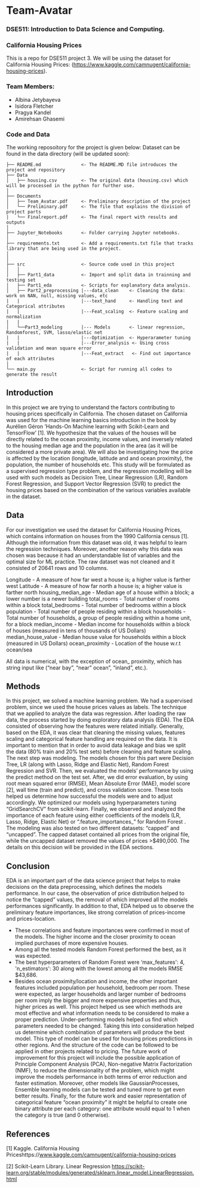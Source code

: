 # Team-Avatar
### DSE511: Introduction to Data Science and Computing. 
### California Housing Prices

This is a repo for DSE511 project 3. We will be using the dataset for California Housing Prices: (https://www.kaggle.com/camnugent/california-housing-prices).

### Team Members: 

- Albina Jetybayeva
- Isidora Fletcher
- Pragya Kandel
- Amirehsan Ghasemi

### Code and Data

The working reposoitory for the project is given below:
Dataset can be found in the data directory (will be updated soon): 

```
├── README.md               <- The README.MD file introduces the project and repository
├── Data
│   ├── housing.csv         <- The original data (housing.csv) which will be processed in the python for further use. 
│
├── Documents
│   ├── Team_Avatar.pdf     <- Preliminary description of the project
│   └── Preliminary.pdf     <- The file that explains the division of project parts
|   └── Finalreport.pdf     <- The final report with results and outputs 
│
├── Jupyter_Notebooks       <- Folder carrying Jupyter notebooks.
│
├── requirements.txt        <- Add a requirements.txt file that tracks library that are being used in the project.
│               
│
├── src                     <- Source code used in this project
│   │
│   ├── Part1_data          <- Import and split data in trainning and testing set
│   ├── Part1_eda           <- Scripts for explanatory data analysis.
│   ├── Part2_preprocessing |---data_clean    <- Cleaning the data: work on NAN, null, missing values, etc
|   |                       |---text_hand     <- Handling text and Categorical attributes 
|   |                       |---Feat_scaling  <- Feature scaling and normalization  
|   |                      
│   └──Part3_modeling       |--- Models       <- linear regression, Randomforest, SVM, lasso/elastic net
|   |                       |---Optimization  <- Hyperarameter tuning
|   |                       |---Error_analysis <- Using cross validation and mean square error
|   |                       |---Feat_extract   <- Find out importance of each attributes
│
└── main.py                 <- Script for running all codes to generate the result

```
## Introduction

In this project we are trying to understand the factors contributing to housing prices specifically in California.  The chosen dataset on California was used for the machine learning basics introduction in the book by Aurélien Géron ’Hands-On Machine learning with Scikit-Learn and TensorFlow’ [1]. We hypothesize that the values of the houses will be directly related to the ocean proximity, income values, and inversely related to the housing median age and the population in the area (as it will be considered a more private area). We will also be investigating how the price is affected by the location (longitude, latitude and and ocean proximity), the population, the number of households etc. This study will be formulated as a supervised regression type problem, and the regression modelling will be used with such models as Decision Tree, Linear Regression (LR), Random Forest Regression, and Support Vector Regression (SVR) to predict the housing prices based on the combination of the various variables available in the dataset.


## Data

For our investigation we used the dataset for California Housing Prices, which contains information on houses from the 1990 California census [1]. Although the information from this dataset was old, it was helpful to learn the regression techniques. Moreover, another reason why this data was chosen was because it had an understandable list of variables and the optimal size for ML practice. The raw dataset was not cleaned and it consisted of 20641 rows and 10 columns. 

Longitude - A measure of how far west a house is; a higher value is farther west
Latitude - A measure of how far north a house is; a higher value is farther north
housing_median_age - Median age of a house within a block; a lower number is a newer building
total_rooms - Total number of rooms within a block
total_bedrooms - Total number of bedrooms within a block
population - Total number of people residing within a block
households - Total number of households, a group of people residing within a home unit, for a block
median_income - Median income for households within a block of houses (measured in tens of thousands of US Dollars)
median_house_value - Median house value for households within a block (measured in US Dollars)
ocean_proximity - Location of the house w.r.t ocean/sea

All data is numerical, with the exception of ocean_ proximity, which has string input like (“near bay”, “near” ocean”, “inland”, etc.).

## Methods

In this project, we solved a machine learning problem. We had a supervised problem, since we used the house prices values as labels. The technique that we applied to analyze the data was regression. After loading the raw data, the process started by doing exploratory data analysis (EDA). The EDA consisted of observing how the features were related initially. Generally, based on the EDA, it was clear that cleaning the missing values, features scaling and categorical feature handling are required on the data. It is important  to mention that in order to avoid data leakage and bias we split the data (80% train and 20% test sets) before cleaning and feature scaling. The next step was modeling. The models chosen for this part were Decision Tree, LR (along with Lasso, Ridge and Elastic Net), Random Forest Regression and SVR. Then, we evaluated the models’ performance by using the predict method on the test set. After, we did error evaluation, by using root mean squared error (RMSE), Mean Absolute Error (MAE), model score [2], wall time (train and predict), and cross validation score. These tools helped us determine how successful the models were and to adjust accordingly. We optimized our models using hyperparameters tuning “GridSearchCV” from scikit-learn. Finally, we observed and analyzed the importance of each feature using either coefficients of the models (LR, Lasso, Ridge, Elastic Net) or “.feature_importances_” for Random Forest . The modeling was also tested on two different datasets: “capped” and “uncapped”. The capped dataset contained all prices from the original file, while the uncapped dataset removed the values of prices >$490,000. The details on this decision will be provided in the EDA sections. 


## Conclusion

EDA is an important part of the data science project that helps to make decisions on the data preprocessing, which defines the models performance. In our case, the observation of price distribution helped to notice the “capped” values, the removal of which improved all the models performances significantly. In addition to that, EDA helped us to observe the preliminary feature importances, like strong correlation of prices-income and prices-location.
- These correlations and feature importances were confirmed in most of the models. The higher income and the closer proximity to ocean implied purchases of more expensive houses.
- Among all the tested models Random Forest  performed the best, as it was expected.
- The best hyperparameters of Random Forest were ‘max_features': 4, 'n_estimators': 30 along with the lowest among all the models RMSE $43,686.
- Besides ocean proximity/location and income, the other important features included population per household, bedroom per room. These were expected, as larger households and larger number of bedrooms per room imply the bigger and more expensive properties and thus, higher prices as well.
This project helped us see which methods are most effective and what information needs to be considered to make a proper prediction. Under-performing models helped us find which parameters needed to be changed. Taking this into consideration helped us determine which combination of parameters will produce the best model. This type of  model can be used for housing prices predictions in other regions. And the structure of the code can be followed to be applied in other projects related to pricing.
The future work of improvement for this project will include the possible application of Principle Component Analysis (PCA), Non-negative Matrix Factorization (NMF), to reduce the dimensionality of the problem, which might improve the models performance in both terms of error reduction and faster estimation. Moreover, other models like GaussianProcesses, Ensemble learning models can be tested and tuned more to get even better results. Finally, for the future work and easier representation of categorical feature “ocean proximity” it might be helpful to create one binary attribute per each category: one attribute would equal to 1 when the category is true (and 0 otherwise).


## References

[1] Kaggle. California Housing Priceshttps://www.kaggle.com/camnugent/california-housing-prices

[2] Scikit-Learn Library. Linear Regression https://scikit-learn.org/stable/modules/generated/sklearn.linear_model.LinearRegression.html

